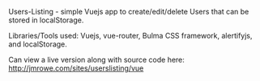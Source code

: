 Users-Listing - simple Vuejs app to create/edit/delete Users that can be stored in localStorage.

Libraries/Tools used: Vuejs, vue-router, Bulma CSS framework, alertifyjs, and localStorage.

Can view a live version along with source code here: http://jmrowe.com/sites/userslisting/vue
